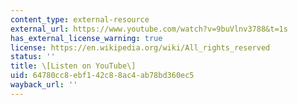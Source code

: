 ```yaml
---
content_type: external-resource
external_url: https://www.youtube.com/watch?v=9buVlnv3788&t=1s
has_external_license_warning: true
license: https://en.wikipedia.org/wiki/All_rights_reserved
status: ''
title: \[Listen on YouTube\]
uid: 64780cc8-ebf1-42c8-8ac4-ab78bd360ec5
wayback_url: ''
---
```

